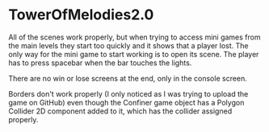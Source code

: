 # TowerOfMelodies2.0  
  
All of the scenes work properly, but when trying to access mini games from the main levels they start too quickly and it shows that a player lost. The only way for the mini game to start working is to open its scene. The player has to press spacebar when the bar touches the lights.  
  
There are no win or lose screens at the end, only in the console screen.  
  
Borders don't work properly (I only noticed as I was trying to upload the game on GitHub) even though the Confiner game object has a Polygon Collider 2D component added to it, which has the collider assigned properly.  
